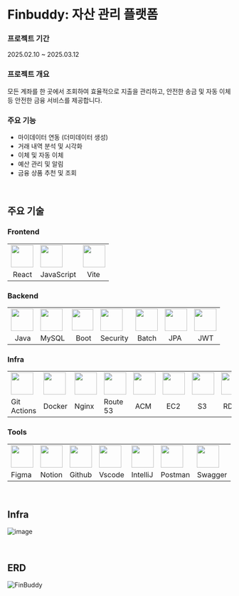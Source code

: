 # Finbuddy: 자산 관리 플랫폼

### 프로젝트 기간
2025.02.10 ~ 2025.03.12

### 프로젝트 개요
모든 계좌를 한 곳에서 조회하여 효율적으로 지출을 관리하고, 안전한 송금 및 자동 이체 등 안전한 금융 서비스를 제공합니다.

### 주요 기능
- 마이데이터 연동 (더미데이터 생성)
- 거래 내역 분석 및 시각화
- 이체 및 자동 이체
- 예산 관리 및 알림
- 금융 상품 추천 및 조회

<br>

## 주요 기술

### Frontend
<table>
  <tr>
    <a href="https://skillicons.dev">
      <td><img src="https://skillicons.dev/icons?i=react&theme=light" height="50px"/></td>
      <td><img src="https://skillicons.dev/icons?i=javascript&theme=light" height="50px"/></td>
      <td><img src="https://skillicons.dev/icons?i=vite&theme=light" height="50px"/></td>
    </a>
  </tr>
  <tr>
    <td>&nbsp;React</td>
    <td>JavaScript</td>
    <td>&nbsp;&nbsp;Vite</td>
  </tr>
</table>

### Backend
<table>
  <tr>
    <a href="https://skillicons.dev">
      <td><img src="https://skillicons.dev/icons?i=java&theme=light" height="50px"/></td>
      <td><img src="https://skillicons.dev/icons?i=mysql&theme=light" height="50px"/></td>
    </a>
    <td><img src="https://github.com/user-attachments/assets/95f8a74a-0a3f-4ec1-8ba6-35d4f79c1401" height="48px"/></td>
    <td><img src="https://github.com/user-attachments/assets/c44ee762-45f9-439e-8982-5d61b32d2f1c" height="50px"/></td>
    <td><img src="https://github.com/user-attachments/assets/da0354a5-0ab0-4cbb-b27d-01502c2ba0dc" height="50px"/></td>
    <td><img src="https://github.com/user-attachments/assets/b8adc781-1a81-47c6-a016-92358566e6f4" height="50px"/></td>
    <td><img src="https://github.com/user-attachments/assets/7726fb42-fb04-4045-9a5a-8609704d2579" height="50px"/></td>
  </tr>
  <tr>
    <td>&nbsp;&nbsp;Java</td>
    <td>MySQL</td>
    <td>&nbsp;&nbsp;Boot</td>
    <td>Security</td>
    <td>&nbsp;Batch</td>
    <td>&nbsp;&nbsp;JPA</td>
    <td>&nbsp;&nbsp;JWT</td>
  </tr>
</table>


### Infra
<table>
    <td><img src="https://github.com/user-attachments/assets/02ea1e71-ea8f-4bc3-9a53-0598484ef029" height="50px"/></td>
    <a href="https://skillicons.dev">
      <td><img src="https://skillicons.dev/icons?i=docker&theme=light" height="50px"/></td>
      <td><img src="https://skillicons.dev/icons?i=nginx&theme=light" height="50px"/></td>
    </a>
    <td><img src="https://github.com/user-attachments/assets/cca6ff3c-b859-4013-9e57-e8d38b265652" height="50px"/></td>
    <td><img src="https://github.com/user-attachments/assets/002875e2-856c-4127-b159-73b7f955c2f0" height="50px"/></td>
    <td><img src="https://github.com/user-attachments/assets/7804be59-c295-4133-a39c-8afa357deb0a" height="50px"/></td>
    <td><img src="https://github.com/user-attachments/assets/7ae2cc9d-14bc-4968-968a-80379965dbe3" height="50px"/></td>
    <td><img src="https://github.com/user-attachments/assets/6033ed86-b7d1-41bc-b26c-8f6534e05d9c" height="50px"/></td>
  </tr>
  <tr>
    <td>Git Actions</td>
    <td>Docker</td>
    <td>Nginx</td>
    <td>Route 53</td>
    <td>&nbsp;ACM</td>
    <td>&nbsp;&nbsp;EC2</td>
    <td>&nbsp;&nbsp;&nbsp;S3</td>
    <td>&nbsp;RDS</td>
  </tr>
</table>

### Tools
<table>
    <a href="https://skillicons.dev">
      <td><img src="https://skillicons.dev/icons?i=figma&theme=light" height="50px"/></td>
      <td><img src="https://skillicons.dev/icons?i=notion&theme=light" height="50px"/></td>
      <td><img src="https://skillicons.dev/icons?i=github&theme=light" height="50px"/></td>
      <td><img src="https://skillicons.dev/icons?i=vscode&theme=light" height="50px"/></td>
      <td><img src="https://github.com/user-attachments/assets/e5fe7e62-545d-4197-a6ec-517536f089ce" height="50px"/></td>
      <td><img src="https://skillicons.dev/icons?i=postman&theme=light" height="50px"/></td>
      <td><img src="https://github.com/user-attachments/assets/5ca81869-63b9-4a5a-895f-e811e630ee5f" height="50px"/></td>
    </a>
  </tr>
  <tr>
    <td>Figma</td>
    <td>Notion</td>
    <td>Github</td>
    <td>Vscode</td>
    <td>IntelliJ</td>
    <td>Postman</td>
    <td>Swagger</td>
  </tr>
</table>

<br>

## Infra
![image](https://github.com/user-attachments/assets/bb9aea8f-74e6-40c8-bf3d-cc1236aa6474)

<br>

## ERD
![FinBuddy](https://github.com/user-attachments/assets/bc5af814-a07a-4432-8361-e14e41691d45)
